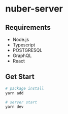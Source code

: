 # nuber-server

## Requirements

* Node.js
* Typescript
* POSTGRESQL
* GraphQL
* React

## Get Start

```bash
# package install
yarn add

# server start
yarn dev
```

